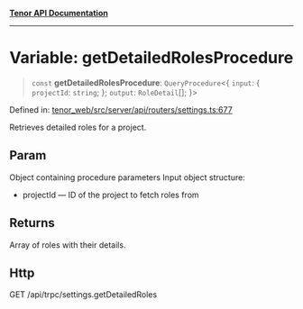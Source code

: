[**Tenor API Documentation**](../../README.md)

***

# Variable: getDetailedRolesProcedure

> `const` **getDetailedRolesProcedure**: `QueryProcedure`\<\{ `input`: \{ `projectId`: `string`; \}; `output`: `RoleDetail`[]; \}\>

Defined in: [tenor\_web/src/server/api/routers/settings.ts:677](https://github.com/Apantli/Tenor/blob/b33873959b5093fc3e3d66ac4f230a78a6395bbd/tenor_web/src/server/api/routers/settings.ts#L677)

Retrieves detailed roles for a project.

## Param

Object containing procedure parameters
Input object structure:
- projectId — ID of the project to fetch roles from

## Returns

Array of roles with their details.

## Http

GET /api/trpc/settings.getDetailedRoles
